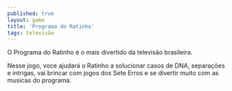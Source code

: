 ```yaml
---
published: true
layout: game
title: 'Programa do Ratinho'
tags: televisão
---
```

O Programa do Ratinho é o mais divertido da televisão brasileira.

Nesse jogo, voce ajudará o Ratinho a solucionar casos de DNA, separações e intrigas, vai brincar com jogos dos Sete Erros e se divertir muito com as musicas do programa.


 
 
 
